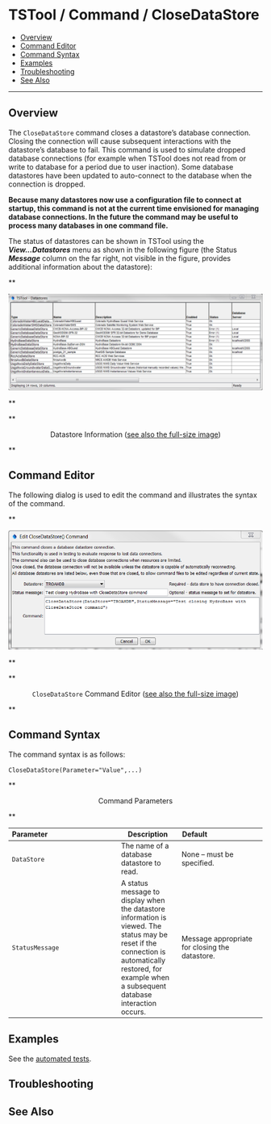# TSTool / Command / CloseDataStore #

* [Overview](#overview)
* [Command Editor](#command-editor)
* [Command Syntax](#command-syntax)
* [Examples](#examples)
* [Troubleshooting](#troubleshooting)
* [See Also](#see-also)

-------------------------

## Overview ##

The `CloseDataStore` command closes a datastore’s database connection.
Closing the connection will cause subsequent interactions with the datastore’s database to fail.
This command is used to simulate dropped database connections
(for example when TSTool does not read from or write to database for a period due to user inaction).
Some database datastores have been updated to auto-connect to the database when the connection is dropped.

**Because many datastores now use a configuration file to connect at startup,
this command is not at the current time envisioned for managing database connections.
In the future the command may be useful to process many databases in one command file.**

The status of datastores can be shown in TSTool using the ***View...Datastores***
menu as shown in the following figure (the Status ***Message*** column on the far right,
not visible in the figure, provides additional information about the datastore):

**<p style="text-align: center;">
![CloseDataStore Status](CloseDataStore_Status.png)
</p>**

**<p style="text-align: center;">
Datastore Information (<a href="../CloseDataStore_Status.png">see also the full-size image</a>)
</p>**

## Command Editor ##

The following dialog is used to edit the command and illustrates the syntax of the command.

**<p style="text-align: center;">
![CloseDataStore](CloseDataStore.png)
</p>**

**<p style="text-align: center;">
`CloseDataStore` Command Editor (<a href="../CloseDataStore.png">see also the full-size image</a>)
</p>**

## Command Syntax ##

The command syntax is as follows:

```text
CloseDataStore(Parameter="Value",...)
```
**<p style="text-align: center;">
Command Parameters
</p>**

|**Parameter**&nbsp;&nbsp;&nbsp;&nbsp;&nbsp;&nbsp;&nbsp;&nbsp;&nbsp;&nbsp;&nbsp;&nbsp;&nbsp;&nbsp;&nbsp;&nbsp;&nbsp;&nbsp;&nbsp;&nbsp;&nbsp;&nbsp;&nbsp;&nbsp;&nbsp;&nbsp;&nbsp;&nbsp;&nbsp;&nbsp;&nbsp;&nbsp;&nbsp;&nbsp;&nbsp;|**Description**|**Default**&nbsp;&nbsp;&nbsp;&nbsp;&nbsp;&nbsp;&nbsp;&nbsp;&nbsp;&nbsp;&nbsp;&nbsp;&nbsp;&nbsp;&nbsp;&nbsp;&nbsp;&nbsp;&nbsp;&nbsp;&nbsp;&nbsp;&nbsp;&nbsp;&nbsp;&nbsp;&nbsp;|
|--------------|-----------------|-----------------|
|`DataStore`|The name of a database datastore to read.|	None – must be specified.|
|`StatusMessage`|A status message to display when the datastore information is viewed.  The status may be reset if the connection is automatically restored, for example when a subsequent database interaction occurs.|Message appropriate for closing the datastore.|

## Examples ##

See the [automated tests](https://github.com/OpenCDSS/cdss-app-tstool-test/tree/master/test/regression/commands/general/CloseDataStore).

## Troubleshooting ##

## See Also ##

